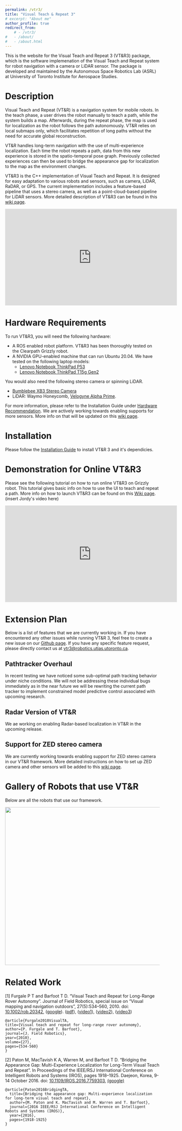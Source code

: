 ```yaml
---
permalink: /vtr3/
title: "Visual Teach & Repeat 3"
# excerpt: "About me"
author_profile: true
redirect_from: 
    # - /vtr3/
#   - /about/
#   - /about.html
---
```

This is the website for the Visual Teach and Repeat 3 (VT&R3) package, which is the software implemenation of the Visual Teach and Repeat system for robot navigation with a camera or LiDAR sensor. The package is developed and maintained by the Autonomous Space Robotics Lab (ASRL) at University of Toronto Institute for Aerospace Studies. 


# Description

Visual Teach and Repeat (VT&R) is a navigation system for mobile robots. In the teach phase, a user drives the robot manually to teach a path, while the system builds a map. Afterwards, during the repeat phase, the map is used for localization as the robot follows the path autonomously. VT&R relies on local submaps only, which facilitates repetition of long paths without the need for accurate global reconstruction. 

VT&R handles long-term navigation with the use of multi-experience localization. Each time the robot repeats a path, data from this new experience is stored in the spatio-temporal pose graph. Previously collected experiences can then be used to bridge the appearance gap for localization to the map as the environment changes.

VT&R3 is the C++ implementation of Visual Teach and Repeat. It is designed for easy adaptation to various robots and sensors, such as camera, LiDAR, RaDAR, or GPS. The current implementation includes a feature-based pipeline that uses a stereo camera, as well as a point-cloud-based pipeline for LiDAR sensors. More detailed description of VT&R3 can be found in this [wiki page](https://github.com/utiasASRL/vtr3/wiki/Introduction-to-VTR3).


<iframe width="560" height="315" src="https://www.youtube.com/embed/udI328uO7Qg?start=14" frameborder="0" allowfullscreen></iframe>


<b></b>


# Hardware Requirements
To run VT&R3, you will need the following hardware:
- A ROS enabled robot platform. VT&R3 has been thoroughly tested on the Clearpath Grizzly robot.
- A NVIDIA GPU-enabled machine that can run Ubuntu 20.04. We have tested on the following laptop models: 
  - [Lenovo Notebook ThinkPad P53](https://www.lenovo.com/ca/en/laptops/thinkpad/thinkpad-p/P53/p/22WS2WPWP53)
  - [Lenovo Notebook ThinkPad T15g Gen2](https://www.lenovo.com/ca/en/laptops/thinkpad/thinkpad-t-series/ThinkPad-T15g-Gen-2-15-inch-Intel/p/WMD00000484)

You would also need the following stereo camera or spinning LiDAR. 
- [Bumblebee XB3 Stereo Camera](https://www.flir.ca/support/products/bumblebee-xb3-firewire/#Overview)
- LiDAR: Waymo Honeycomb, [Velogyne Alpha Prime](https://velodynelidar.com/products/alpha-prime/). 

For more information, please refer to the Installation Guide under [Hardware Recommendation](https://github.com/utiasASRL/vtr3/wiki/Installation-Guide). We are actively working towards enabling supports for more sensors. More info on that will be updated on this [wiki page](https://github.com/utiasASRL/vtr3/wiki/Setting-Up-VTR3-with-a-New-Sensor-or-Robot). 



# Installation
<!-- ====== -->
Please follow the [Installation Guide](https://github.com/utiasASRL/vtr3/wiki/Installation-Guide) to install VT&R 3 and it's dependicies. 


# Demonstration for Online VT&R3
<!-- ====== -->
Please see the following tutorial on how to run online VT&R3 on Grizzly robot. This tutorial gives basic info on how to use the UI to teach and repeat a path. More info on how to launch VT&R3 can be found on this [Wiki page](https://github.com/utiasASRL/vtr3/wiki/Installation-Guide). 
(insert Jordy's video here)
<iframe width="560" height="315" src="https://www.youtube.com/embed/qM8b89Jftv4" frameborder="0" allowfullscreen></iframe>

<b></b>


# Extension Plan
Below is a list of features that we are currently working in. If you have encountered any other issues while running VT&R 3, feel free to create a new issue on our [Github page](https://github.com/utiasASRL/vtr3/issues). If you have any specific feature request, please directly contact us at vtr3@robotics.utias.utoronto.ca. 

## Pathtracker Overhaul
In recent testing we have noticed some sub-optimal path tracking behavior under niche conditions. We will not be addressing these individual bugs immediately as in the near future we will be rewriting the current path tracker to implement constrained model predictive control associated with upcoming research.

## Radar Version of VT&R
We ae working on enabling Radar-based localization in VT&R in the upcoming release. 

## Support for ZED stereo camera
We are currently working towards enabling support for ZED stereo camera in our VT&R framework. More detailed instructions on how to set up ZED camera and other sensors will be added to this [wiki page](https://github.com/utiasASRL/vtr3/wiki/Setting-Up-VTR3-with-a-New-Sensor-or-Robot). 

# Gallery of Robots that use VT&R
Below are all the robots that use our framework. 

<img width="660" height="515" src="../images/collaborators.png">



# Related Work
<!-- ====== -->
[1] Furgale P T and Barfoot T D. “Visual Teach and Repeat for Long-Range Rover Autonomy”. Journal of Field Robotics, special issue on “Visual mapping and navigation outdoors”, 27(5):534–560, 2010. doi: [10.1002/rob.20342](https://onlinelibrary.wiley.com/doi/10.1002/rob.20342), ([google](https://scholar.google.ca/scholar?q=10.1002/rob.20342)). ([pdf](http://asrl.utias.utoronto.ca/~tdb/sbib/furgale_jfr10.pdf)), ([video1](http://www.youtube.com/watch?v=KW8vi0791JI)), ([video2](http://www.youtube.com/watch?v=gwe6pFtxp5w)), ([video3](http://www.youtube.com/watch?v=5bcKwrL_1As))

    @article{Furgale2010VisualTA,
    title={Visual teach and repeat for long-range rover autonomy},
    author={P. Furgale and T. Barfoot},
    journal={J. Field Robotics},
    year={2010},
    volume={27},
    pages={534-560}
    }

[2] Paton M, MacTavish K A, Warren M, and Barfoot T D. “Bridging the Appearance Gap: Multi-Experience Localization for Long-Term Visual Teach and Repeat”. In Proceedings of the IEEE/RSJ International Conference on Intelligent Robots and Systems (IROS), pages 1918–1925. Daejeon, Korea, 9-14 October 2016. doi: [10.1109/IROS.2016.7759303](https://ieeexplore.ieee.org/document/7759303), [(google)](https://scholar.google.ca/scholar?q=10.1109/IROS.2016.7759303)

    @article{Paton2016BridgingTA,
      title={Bridging the appearance gap: Multi-experience localization for long-term visual teach and repeat},
      author={M. Paton and K. MacTavish and M. Warren and T. Barfoot},
      journal={2016 IEEE/RSJ International Conference on Intelligent Robots and Systems (IROS)},
      year={2016},
      pages={1918-1925}
    }

